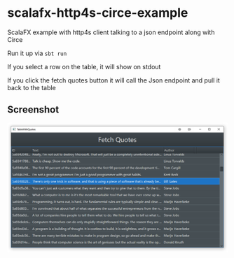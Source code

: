 # scalafx-http4s-circe-example

ScalaFX example with http4s client talking to a json endpoint along with Circe

Run it up via ```sbt run```

If you select a row on the table, it will show on stdout

If you click the fetch quotes button it will call the Json endpoint and pull it back to the table

## Screenshot

![Screenshot](/scalafx_screenshot.png)
